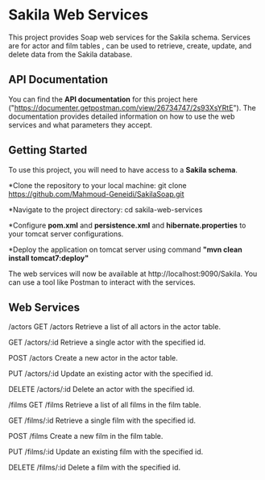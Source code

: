 


# Sakila Web Services
This project provides Soap web services for the Sakila schema. Services are for actor and film tables , can be used to retrieve, create, update, and delete data from the Sakila database.

## API Documentation
You can find the **API documentation** for this project here ("https://documenter.getpostman.com/view/26734747/2s93XsYRtE"). The documentation provides detailed information on how to use the web services and what parameters they accept.

## Getting Started
To use this project, you will need to have access to a **Sakila schema**.

*Clone the repository to your local machine: git clone https://github.com/Mahmoud-Geneidi/SakilaSoap.git

*Navigate to the project directory: cd sakila-web-services

*Configure **pom.xml** and **persistence.xml** and **hibernate.properties** to your tomcat server configurations.

*Deploy the application on tomcat server using command **"mvn clean install tomcat7:deploy"**

The web services will now be available at http://localhost:9090/Sakila. You can use a tool like Postman to interact with the services.

## Web Services
/actors
GET /actors
Retrieve a list of all actors in the actor table.

GET /actors/:id
Retrieve a single actor with the specified id.

POST /actors
Create a new actor in the actor table.

PUT /actors/:id
Update an existing actor with the specified id.

DELETE /actors/:id
Delete an actor with the specified id.

/films
GET /films
Retrieve a list of all films in the film table.

GET /films/:id
Retrieve a single film with the specified id.

POST /films
Create a new film in the film table.

PUT /films/:id
Update an existing film with the specified id.

DELETE /films/:id
Delete a film with the specified id.

